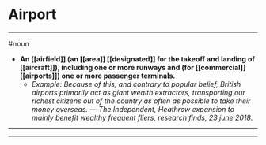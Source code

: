 # Airport
---
#noun
- **An [[airfield]] (an [[area]] [[designated]] for the takeoff and landing of [[aircraft]]), including one or more runways and (for [[commercial]] [[airports]]) one or more passenger terminals.**
	- _Example: Because of this, and contrary to popular belief, British airports primarily act as giant wealth extractors, transporting our richest citizens out of the country as often as possible to take their money overseas. ― The Independent, Heathrow expansion to mainly benefit wealthy frequent fliers, research finds, 23 june 2018._
---
---
